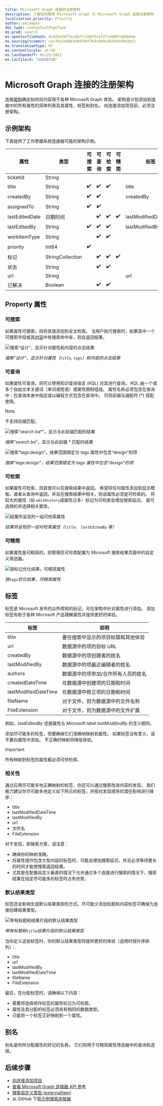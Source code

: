 ```yaml
---
title: Microsoft Graph 连接的注册架构
description: 了解如何使用 Microsoft Graph 为 Microsoft Graph 连接注册架构
localization_priority: Priority
author: mecampos
doc_type: conceptualPageType
ms.prod: search
ms.openlocfilehash: dc945e3bffac4b27c2d6f5caf271eb087369bdde
ms.sourcegitcommit: cec76c5a58b359d79df764c849c8b459349b3b52
ms.translationtype: HT
ms.contentlocale: zh-CN
ms.lasthandoff: 05/25/2021
ms.locfileid: "52645728"
---
```

<!---<author of this doc: rsamai>--->

# <a name="register-schema-for-the-microsoft-graph-connection"></a>Microsoft Graph 连接的注册架构

连接[架构](/graph/api/resources/schema?view=graph-rest-beta&preserve-view=true)确定如何将内容用于各种 Microsoft Graph 体验。 架构是计划添加到连接中的所有属性的简单列表及其属性、标签和别名。 向连接添加项目前，必须注册架构。

## <a name="example-schema"></a>示例架构

下表提供了工作票据系统连接器可能的架构示例。

| 属性       | 类型             | 可搜索         | 可查询          | 可检索        | 可精简          | 标签               | 别名    |
|----------------|------------------|--------------------|--------------------|--------------------|--------------------|----------------------|------------|
| ticketId       | String           |                    |                    |                    |                    |                      | ID         |
| title          | String           | :heavy_check_mark: | :heavy_check_mark: | :heavy_check_mark: |                    | title                |            |
| createdBy      | String           | :heavy_check_mark: | :heavy_check_mark: |                    |                    | createdBy            | Creator    |
| assignedTo     | String           | :heavy_check_mark: | :heavy_check_mark: |                    |                    |                      |            |
| lastEditedDate | 日期时间         |                    | :heavy_check_mark: | :heavy_check_mark: | :heavy_check_mark: | lastModifiedDateTime | editedDate |
| lastEditedBy   | String           | :heavy_check_mark: | :heavy_check_mark: | :heavy_check_mark: |                    | lastModifiedBy       | 已编辑     |
| workItemType   | String           |                    | :heavy_check_mark: | :heavy_check_mark: |                    |                      | ticketType |
| priority       | Int64            | :heavy_check_mark: |                    |                    |                    |                      |            |
| 标记           | StringCollection |                    | :heavy_check_mark: | :heavy_check_mark: | :heavy_check_mark: |                      |            |
| 状态         | String           |                    | :heavy_check_mark: | :heavy_check_mark: |                    |                      |            |
| url            | String           |                    |                    |                    |                    | url                  |            |
| 已解决       | Boolean          |                    | :heavy_check_mark: | :heavy_check_mark: |                    |                      |            |

## <a name="property-attributes"></a>Property 属性

### <a name="searchable"></a>可搜索

如果属性可搜索，则将其值添加到全文检索。 当用户执行搜索时，如果其中一个可搜索字段或其[内容](connecting-external-content-manage-items.md#content)中有搜索命中率，则会返回结果。

<!-- markdownlint-disable MD036 -->
![搜索“设计”，显示针对属性和内容的点击结果](./images/connectors-images/connecting-external-content-manage-items-schema-1.svg)

*搜索“设计”，显示针对属性（`title`, `tags`）和内容的点击结果*

### <a name="queryable"></a>可查询

如果属性可查询，则可以使用知识查询语言 (KQL) 对其进行查询。 KQL 由一个或多个自由文本关键词（单词或短语）或属性限制组成。 属性名称必须包含在查询中：在查询本身中指定或以编程方式包含在查询中。 可将前缀与通配符 (*) 搭配使用。

> [!NOTE]
> 不支持后缀匹配。

![搜索“search ba*”，显示与此前缀匹配的结果](./images/connectors-images/connecting-external-content-manage-items-schema-2.svg)

*搜索“search ba*”，显示与此前缀 * 匹配的结果

![搜索“tags:design”，结果范围限定为 tags 属性中包含“design”的项](./images/connectors-images/connecting-external-content-manage-items-schema-3.svg)

*搜索“tags:design”，结果范围限定为 tags 属性中包含“design”的项*

### <a name="retrievable"></a>可检索

如果属性可检索，则其值可以在搜索结果中返回。 希望将任何属性添加到显示模板，或者从查询中返回，并且在搜索结果中相关，则该属性必须是可检索的。 将较大的属性（如 `editHistory`或属性过多）标记为可检索会增加搜索延迟。 是可选择的并选择相关属性。

![结果所呈现的一组可检索属性](./images/connectors-images/connecting-external-content-manage-schema-4.svg)

*结果所呈现的一组可检索属性（`title`、 `lastEditedBy` 等）*

### <a name="refinable"></a>可精简

如果属性是可精简的，则管理员可将其配置为 Microsoft 搜索结果页面中的自定义筛选器。

![按标记优化结果，可精简属性](./images/connectors-images/connecting-external-content-manage-schema-5.svg)

*按`tags`优化结果，可精简属性*

## <a name="labels"></a>标签

标签是 Microsoft 发布的众所周知的标记，可在架构中针对属性进行添加。 添加标签有助于各种 Microsoft 产品理解属性并提供更好的体验。

| 标签                 | 说明                                                                          |
|---------------------- |------------------------------------------------------------------------------------- |
| title                 | 要在搜索中显示的项目标题和其他体验              |
| url                   | 数据源中的项的目标 URL                                        |
| createdBy             | 数据源中的项创建者的姓名                           |
| lastModifiedBy        | 数据源中的项最近编辑者的姓名              |
| authors               | 数据源中的项参加/合作所有人员的姓名  |
| createdDateTime       | 在数据源中创建项的日期和时间                             |
| lastModifiedDateTime  | 在数据源中修正项的日期和时间                            |
| fileName              | 对于文件，则为数据源中的文件名称                           |
| FileExtension         | 对于文件，则为数据源中的文件扩展                      |

例如，*lastEditedBy* 连接属性与 Microsoft label *lastModifiedBy* 的含义相同。

添加尽可能多的标签，但要确保它们准确地映射到属性。 如果标签没有意义，请不要向属性中添加。 不正确的映射将降低体验。

> [!IMPORTANT]
> 所有映射到标签的属性都必须可供检索。

### <a name="relevance"></a>相关性

通过应用尽可能多地正确映射的标签，你还可以通过搜索改进内容的发现。 我们极力建议你尽可能多地定义如下所示的标签，并按对发现顺序的潜在影响进行降序：

- title
- lastModifiedDateTime
- lastModifiedBy
- url
- 文件名
- FileExtension

对于发现，即搜索方案，请注意：

- 确保你的映射准确。
- 将属性用作包含大型内容的标签时，可能会增加搜索延迟，并且必须等待更长的时间才能使搜索返回结果。
- 尤其是在配置自定义垂直的情况下允许通过多个连接进行搜索的情况下，搜索结果在指定尽可能多的标签时占有优势。

### <a name="default-result-types"></a>默认结果类型

标签还会影响生成默认结果类型的方式。尽可能少添加标题和内容标签可确保为连接创建结果类型。

![带有标题和结果片段的默认结果类型](./images/connectors-images/connecting-external-content-manage-schema-6.svg)

*带有标题和`title`结果片段的默认结果类型*

当你定义这些标签时，你的默认结果类型将提供更好的体验（适用时按升序排列）：

- title
- url
- lastModifiedBy
- lastModifiedDateTime
- fileName
- FileExtension

最后，在分配标签时，请确保以下内容：

- 需要将选择用作标签的属性标记为可检索。
- 属性及其分配的标签必须具有相同的数据类型。
- 只能将一个标签正好映射到一个属性。

## <a name="aliases"></a>别名

别名是你所分配属性的好记的名称。 它们将用于可精简属性筛选器中的查询和选择。

## <a name="next-steps"></a>后续步骤

- [向连接添加项目](./connecting-external-content-manage-items.md)
- [查看 Microsoft Graph 连接器 API 参考](/graph/api/resources/indexing-api-overview?view=graph-rest-beta&preserve-view=true)
- [搜索自定义类型 (externalItem)](search-concept-custom-types.md)
- 从 GitHub 下载[示例搜索连接器](https://github.com/microsoftgraph/msgraph-search-connector-sample)